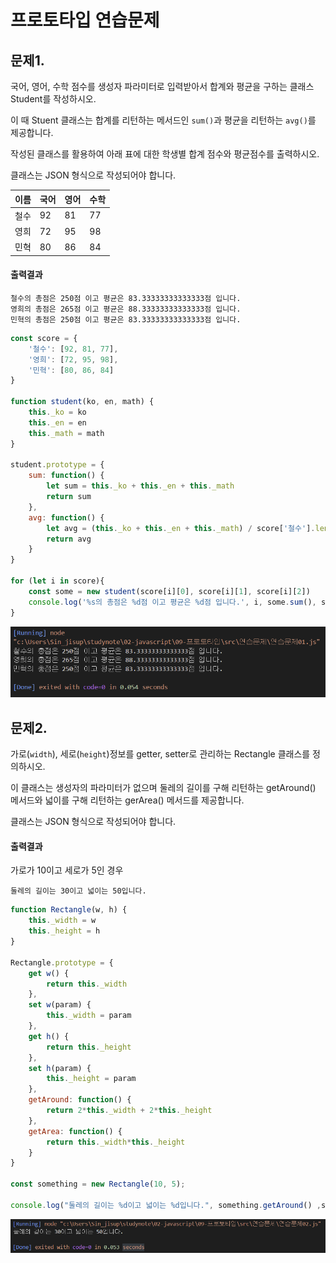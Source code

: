 # 프로토타입 연습문제

## 문제1. 

국어, 영어, 수학 점수를 생성자 파라미터로 입력받아서 합계와 평균을 구하는 클래스 Student를 작성하시오.

이 때 Stuent 클래스는 합계를 리턴하는 메서드인 `sum()`과 평균을 리턴하는 `avg()`를 제공합니다.

작성된 클래스를 활용하여 아래 표에 대한 학생별 합계 점수와 평균점수를 출력하시오.

클래스는 JSON 형식으로 작성되어야 합니다.

| 이름 | 국어 | 영어 | 수학 |
|---|---|---|---|
| 철수 | 92 | 81 | 77 |
| 영희 | 72 | 95 | 98 |
| 민혁 | 80 | 86 | 84 |


#### 출력결과

```
철수의 총점은 250점 이고 평균은 83.33333333333333점 입니다.
영희의 총점은 265점 이고 평균은 88.33333333333333점 입니다.
민혁의 총점은 250점 이고 평균은 83.33333333333333점 입니다.
```

```js
const score = {
    '철수': [92, 81, 77],
    '영희': [72, 95, 98],
    '민혁': [80, 86, 84]
}

function student(ko, en, math) {
    this._ko = ko
    this._en = en
    this._math = math
}

student.prototype = {
    sum: function() {
        let sum = this._ko + this._en + this._math
        return sum
    },
    avg: function() {
        let avg = (this._ko + this._en + this._math) / score['철수'].length
        return avg
    }
}

for (let i in score){
    const some = new student(score[i][0], score[i][1], score[i][2])
    console.log('%s의 총점은 %d점 이고 평균은 %d점 입니다.', i, some.sum(), some.avg())
}
```
![결과1](결과1.PNG)


## 문제2.

가로(`width`), 세로(`height`)정보를 getter, setter로 관리하는 Rectangle 클래스를 정의하시오.

이 클래스는 생성자의 파라미터가 없으며 둘레의 길이를 구해 리턴하는 getAround() 메서드와 넓이를 구해 리턴하는 gerArea() 메서드를 제공합니다.

클래스는 JSON 형식으로 작성되어야 합니다.


#### 출력결과

가로가 10이고 세로가 5인 경우

```
둘레의 길이는 30이고 넓이는 50입니다.
```

```js
function Rectangle(w, h) {
    this._width = w
    this._height = h
}

Rectangle.prototype = {
    get w() {
        return this._width
    },
    set w(param) {
        this._width = param
    },
    get h() {
        return this._height
    },
    set h(param) {
        this._height = param
    },
    getAround: function() {
        return 2*this._width + 2*this._height
    },
    getArea: function() {
        return this._width*this._height
    }
}

const something = new Rectangle(10, 5);

console.log("둘레의 길이는 %d이고 넓이는 %d입니다.", something.getAround() ,something.getArea() )
```
![결과2](결과2.PNG)